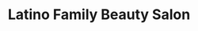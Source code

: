 ---
title: "Latino Family Beauty Salon"
url: /kissimmee/latino-family-beauty-salon/
shop: Kosmetik
---